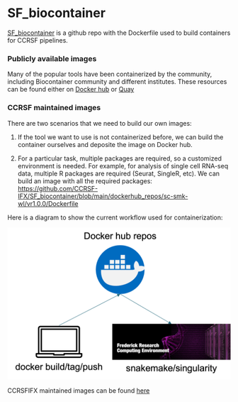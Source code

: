 # SF_biocontainer

[SF_biocontainer](https://github.com/CCRSF-IFX/SF_biocontainer.git) is a github repo with the Dockerfile used to build containers for CCRSF pipelines.


### Publicly available images

Many of the popular tools have been containerized by the community, including Biocontainer community and different institutes. These resources can be found either on [Docker hub](https://hub.docker.com/) or [Quay](https://quay.io/organization/biocontainers)

### CCRSF maintained images

There are two scenarios that we need to build our own images: 

1. If the tool we want to use is not containerized before, we can build the container ourselves and deposite the image on Docker hub. 

2. For a particular task, multiple packages are required, so a customized environment is needed. For example, for analysis of single cell RNA-seq data, multiple R packages are required (Seurat, SingleR, etc). We can build an image with all the required packages: 
https://github.com/CCRSF-IFX/SF_biocontainer/blob/main/dockerhub_repos/sc-smk-wl/vr1.0.0/Dockerfile 

Here is a diagram to show the current workflow used for containerization:  


![](containerization.png)

CCRSFIFX maintained images can be found [here](https://hub.docker.com/u/ccrsfifx)

